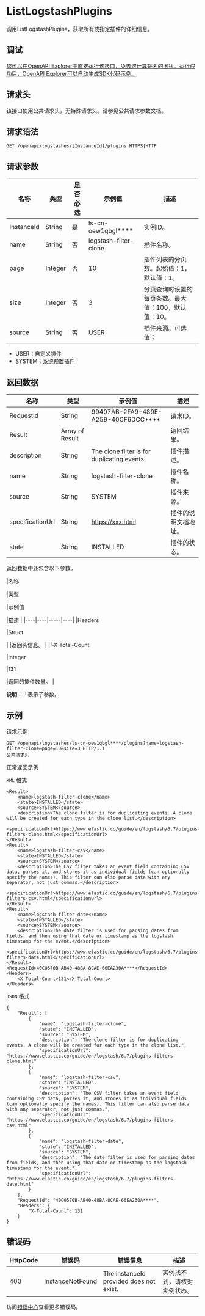 # ListLogstashPlugins

调用ListLogstashPlugins，获取所有或指定插件的详细信息。

## 调试

[您可以在OpenAPI Explorer中直接运行该接口，免去您计算签名的困扰。运行成功后，OpenAPI Explorer可以自动生成SDK代码示例。](https://api.aliyun.com/#product=elasticsearch&api=ListLogstashPlugins&type=ROA&version=2017-06-13)

## 请求头

该接口使用公共请求头，无特殊请求头。请参见公共请求参数文档。

## 请求语法

```
GET /openapi/logstashes/[InstanceId]/plugins HTTPS|HTTP
```

## 请求参数

|名称|类型|是否必选|示例值|描述|
|--|--|----|---|--|
|InstanceId|String|是|ls-cn-oew1qbgl\*\*\*\*|实例ID。 |
|name|String|否|logstash-filter-clone|插件名称。 |
|page|Integer|否|10|插件列表的分页数。起始值：1，默认值：1。 |
|size|Integer|否|3|分页查询时设置的每页条数。最大值：100，默认值：10。 |
|source|String|否|USER|插件来源。可选值：

 -   USER：自定义插件
-   SYSTEM：系统预置插件 |

## 返回数据

|名称|类型|示例值|描述|
|--|--|---|--|
|RequestId|String|99407AB-2FA9-489E-A259-40CF6DCC\*\*\*\*|请求ID。 |
|Result|Array of Result| |返回结果。 |
|description|String|The clone filter is for duplicating events.|插件描述。 |
|name|String|logstash-filter-clone|插件名称。 |
|source|String|SYSTEM|插件来源。 |
|specificationUrl|String|https://xxx.html|插件的说明文档地址。 |
|state|String|INSTALLED|插件的状态。 |

返回数据中还包含以下参数。

|名称

|类型

|示例值

|描述 |
|----|----|-----|----|
|Headers

|Struct

| |返回头信息。 |
|└X-Total-Count

|Integer

|131

|返回的插件数量。 |

**说明：** └表示子参数。

## 示例

请求示例

```
GET /openapi/logstashes/ls-cn-oew1qbgl****/plugins?name=logstash-filter-clone&page=10&size=3 HTTP/1.1
公共请求头
```

正常返回示例

`XML` 格式

```
<Result>
    <name>logstash-filter-clone</name>
    <state>INSTALLED</state>
    <source>SYSTEM</source>
    <description>The clone filter is for duplicating events. A clone will be created for each type in the clone list.</description>
    <specificationUrl>https://www.elastic.co/guide/en/logstash/6.7/plugins-filters-clone.html</specificationUrl>
</Result>
<Result>
    <name>logstash-filter-csv</name>
    <state>INSTALLED</state>
    <source>SYSTEM</source>
    <description>The CSV filter takes an event field containing CSV data, parses it, and stores it as individual fields (can optionally specify the names). This filter can also parse data with any separator, not just commas.</description>
    <specificationUrl>https://www.elastic.co/guide/en/logstash/6.7/plugins-filters-csv.html</specificationUrl>
</Result>
<Result>
    <name>logstash-filter-date</name>
    <state>INSTALLED</state>
    <source>SYSTEM</source>
    <description>The date filter is used for parsing dates from fields, and then using that date or timestamp as the logstash timestamp for the event.</description>
    <specificationUrl>https://www.elastic.co/guide/en/logstash/6.7/plugins-filters-date.html</specificationUrl>
</Result>
<RequestId>40C0570B-AB40-48BA-8CAE-66EA230A****</RequestId>
<Headers>
    <X-Total-Count>131</X-Total-Count>
</Headers>
```

`JSON` 格式

```
{
	"Result": [
		{
			"name": "logstash-filter-clone",
			"state": "INSTALLED",
			"source": "SYSTEM",
			"description": "The clone filter is for duplicating events. A clone will be created for each type in the clone list.",
			"specificationUrl": "https://www.elastic.co/guide/en/logstash/6.7/plugins-filters-clone.html"
		},
		{
			"name": "logstash-filter-csv",
			"state": "INSTALLED",
			"source": "SYSTEM",
			"description": "The CSV filter takes an event field containing CSV data, parses it, and stores it as individual fields (can optionally specify the names). This filter can also parse data with any separator, not just commas.",
			"specificationUrl": "https://www.elastic.co/guide/en/logstash/6.7/plugins-filters-csv.html"
		},
		{
			"name": "logstash-filter-date",
			"state": "INSTALLED",
			"source": "SYSTEM",
			"description": "The date filter is used for parsing dates from fields, and then using that date or timestamp as the logstash timestamp for the event.",
			"specificationUrl": "https://www.elastic.co/guide/en/logstash/6.7/plugins-filters-date.html"
		}
	],
	"RequestId": "40C0570B-AB40-48BA-8CAE-66EA230A****",
	"Headers": {
		"X-Total-Count": 131
	}
}
```

## 错误码

|HttpCode|错误码|错误信息|描述|
|--------|---|----|--|
|400|InstanceNotFound|The instanceId provided does not exist.|实例找不到，请核对实例状态。|

访问[错误中心](https://error-center.aliyun.com/status/product/elasticsearch)查看更多错误码。

